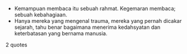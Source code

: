  - Kemampuan membaca itu sebuah rahmat. Kegemaran membaca; sebuah kebahagiaan.
 - Hanya mereka yang mengenal trauma, mereka yang pernah dicakar sejarah, tahu benar bagaimana menerima kedahsyatan dan keterbatasan yang bernama manusia.

2 quotes